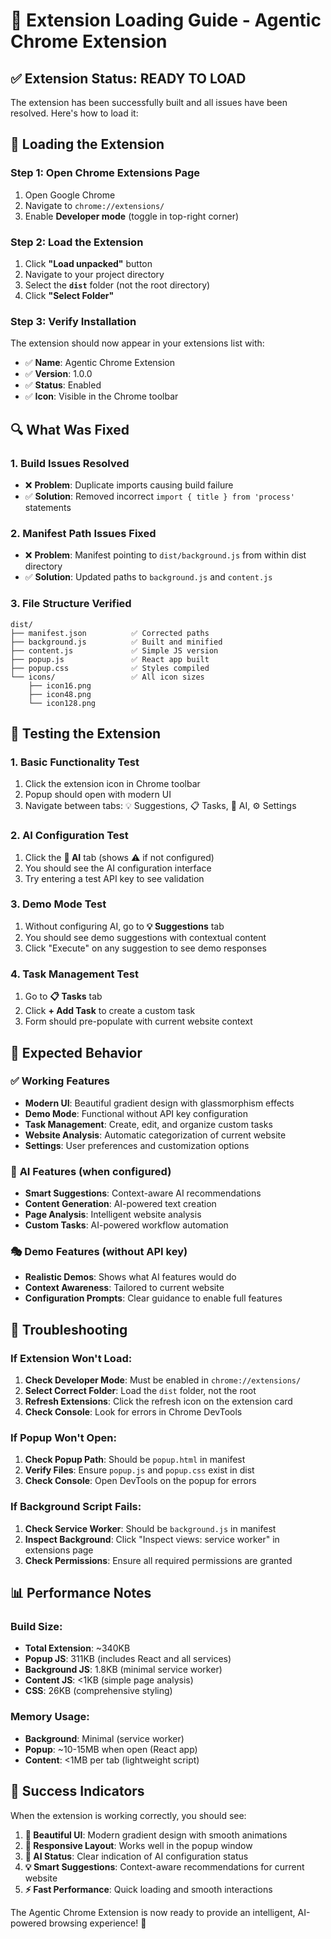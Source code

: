 # 🔧 Extension Loading Guide - Agentic Chrome Extension

## ✅ Extension Status: READY TO LOAD

The extension has been successfully built and all issues have been resolved. Here's how to load it:

## 📁 Loading the Extension

### Step 1: Open Chrome Extensions Page
1. Open Google Chrome
2. Navigate to `chrome://extensions/`
3. Enable **Developer mode** (toggle in top-right corner)

### Step 2: Load the Extension
1. Click **"Load unpacked"** button
2. Navigate to your project directory
3. Select the **`dist`** folder (not the root directory)
4. Click **"Select Folder"**

### Step 3: Verify Installation
The extension should now appear in your extensions list with:
- ✅ **Name**: Agentic Chrome Extension
- ✅ **Version**: 1.0.0
- ✅ **Status**: Enabled
- ✅ **Icon**: Visible in the Chrome toolbar

## 🔍 What Was Fixed

### 1. **Build Issues Resolved**
- ❌ **Problem**: Duplicate imports causing build failure
- ✅ **Solution**: Removed incorrect `import { title } from 'process'` statements

### 2. **Manifest Path Issues Fixed**
- ❌ **Problem**: Manifest pointing to `dist/background.js` from within dist directory
- ✅ **Solution**: Updated paths to `background.js` and `content.js`

### 3. **File Structure Verified**
```
dist/
├── manifest.json          ✅ Corrected paths
├── background.js          ✅ Built and minified
├── content.js             ✅ Simple JS version
├── popup.js               ✅ React app built
├── popup.css              ✅ Styles compiled
└── icons/                 ✅ All icon sizes
    ├── icon16.png
    ├── icon48.png
    └── icon128.png
```

## 🎯 Testing the Extension

### 1. **Basic Functionality Test**
1. Click the extension icon in Chrome toolbar
2. Popup should open with modern UI
3. Navigate between tabs: 💡 Suggestions, 📋 Tasks, 🤖 AI, ⚙️ Settings

### 2. **AI Configuration Test**
1. Click the **🤖 AI** tab (shows ⚠️ if not configured)
2. You should see the AI configuration interface
3. Try entering a test API key to see validation

### 3. **Demo Mode Test**
1. Without configuring AI, go to **💡 Suggestions** tab
2. You should see demo suggestions with contextual content
3. Click "Execute" on any suggestion to see demo responses

### 4. **Task Management Test**
1. Go to **📋 Tasks** tab
2. Click **+ Add Task** to create a custom task
3. Form should pre-populate with current website context

## 🚀 Expected Behavior

### ✅ **Working Features**
- **Modern UI**: Beautiful gradient design with glassmorphism effects
- **Demo Mode**: Functional without API key configuration
- **Task Management**: Create, edit, and organize custom tasks
- **Website Analysis**: Automatic categorization of current website
- **Settings**: User preferences and customization options

### 🤖 **AI Features** (when configured)
- **Smart Suggestions**: Context-aware AI recommendations
- **Content Generation**: AI-powered text creation
- **Page Analysis**: Intelligent website analysis
- **Custom Tasks**: AI-powered workflow automation

### 🎭 **Demo Features** (without API key)
- **Realistic Demos**: Shows what AI features would do
- **Context Awareness**: Tailored to current website
- **Configuration Prompts**: Clear guidance to enable full features

## 🔧 Troubleshooting

### If Extension Won't Load:
1. **Check Developer Mode**: Must be enabled in `chrome://extensions/`
2. **Select Correct Folder**: Load the `dist` folder, not the root
3. **Refresh Extensions**: Click the refresh icon on the extension card
4. **Check Console**: Look for errors in Chrome DevTools

### If Popup Won't Open:
1. **Check Popup Path**: Should be `popup.html` in manifest
2. **Verify Files**: Ensure `popup.js` and `popup.css` exist in dist
3. **Check Console**: Open DevTools on the popup for errors

### If Background Script Fails:
1. **Check Service Worker**: Should be `background.js` in manifest
2. **Inspect Background**: Click "Inspect views: service worker" in extensions page
3. **Check Permissions**: Ensure all required permissions are granted

## 📊 Performance Notes

### Build Size:
- **Total Extension**: ~340KB
- **Popup JS**: 311KB (includes React and all services)
- **Background JS**: 1.8KB (minimal service worker)
- **Content JS**: <1KB (simple page analysis)
- **CSS**: 26KB (comprehensive styling)

### Memory Usage:
- **Background**: Minimal (service worker)
- **Popup**: ~10-15MB when open (React app)
- **Content**: <1MB per tab (lightweight script)

## 🎉 Success Indicators

When the extension is working correctly, you should see:

1. **🎨 Beautiful UI**: Modern gradient design with smooth animations
2. **📱 Responsive Layout**: Works well in the popup window
3. **🤖 AI Status**: Clear indication of AI configuration status
4. **💡 Smart Suggestions**: Context-aware recommendations for current website
5. **⚡ Fast Performance**: Quick loading and smooth interactions

The Agentic Chrome Extension is now ready to provide an intelligent, AI-powered browsing experience! 🚀
